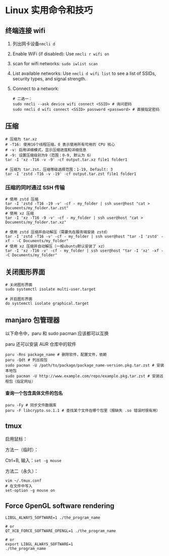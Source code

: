 # Linux 实用命令和技巧

## 终端连接 wifi 

1. 列出网卡设备`nmcli d`

2. Enable WiFi (if disabled): Use `nmcli r wifi on`

3. scan for wifi networks:  `sudo iwlist scan`

4. List available networks: Use `nmcli d wifi list` to see a list of SSIDs, security types, and signal strength.

5. Connect to a network: 

   ```shell
   # 二选一：
   sudo nmcli --ask device wifi connect <SSID> # 询问密码
   sudo nmcli d wifi connect <SSID> password <password> # 直接指定密码
   ```

## 压缩

```shell
# 压缩为 tar.xz
# -T16: 使用16个线程压缩，0 表示使用所有可用的 CPU 核心
# -v: 启用详细模式，显示压缩进度和详细信息
# -9: 设置压缩级别为9（范围：0-9, 默认为 6）
tar -I 'xz -T16 -v -9' -cf output.tar.xz file1 folder1

# 压缩为 tar.zst，压缩等级选择范围：1-19, Default: 3
tar -I 'zstd -T16 -v -19' -cf output.tar.zst file1 folder1
```

### 压缩的同时通过 SSH 传输

```shell
# 使用 zstd 压缩
tar -I 'zstd -T16 -19 -v' -cf - my_folder | ssh user@host "cat > Documents/my_folder.tar.zst"
# 使用 xz 压缩
tar -I 'xz -T16 -9 -v' -cf - my_folder | ssh user@host "cat > Documents/my_folder.tar.xz"

# 使用 zstd 压缩并自动解压（需要先在服务端安装 zstd）
tar -I 'zstd -T16 -v' -cf - my_folder | ssh user@host "tar -I 'zstd' -xf - -C Documents/my_folder"
# 使用 xz 压缩并自动解压（一般ubuntu默认安装了 xz）
tar -I 'xz -T16 -v' -cf - my_folder | ssh user@host "tar -I 'xz' -xf - -C Documents/my_folder"
```

## 关闭图形界面

```shell
# 关闭图形界面
sudo systemctl isolate multi-user.target

# 开启图形界面
do systemctl isolate graphical.target
```

## manjaro 包管理器

以下命令中，paru 和 sudo pacman 应该都可以互换

paru 还可以安装 AUR 仓库中的软件

```shell
paru -Rns package_name # 删除软件，配置文件，依赖
paru -Qdt # 列出孤包
sudo pacman -U /path/to/package/package_name-version.pkg.tar.zst # 安装本地包
sudo pacman -U http://www.example.com/repo/example.pkg.tar.zst # 安装远程包（指定网址）
```

#### 查询一个包含具体文件的包名

```shell
paru -Fy # 同步文件数据库
paru -F libcrypto.so.1.1 # 查找某个文件在哪个包里（报缺失 .so 错误时很有用）
```

## tmux

启用鼠标：

方法一（临时）：

Ctrl+B, 输入：`set -g mouse`

方法二（永久）：

```shell
vim ~/.tmux.conf
# 在文件中写入
set-option -g mouse on
```

## Force GpenGL software rendering

```shell
LIBGL_ALWAYS_SOFTWARE=1 ./the_program_name

# or
QT_XCB_FORCE_SOFTWARE_OPENGL=1 ./the_program_name

# or
export LIBGL_ALWAYS_SOFTWARE=1
./the_program_name
```
